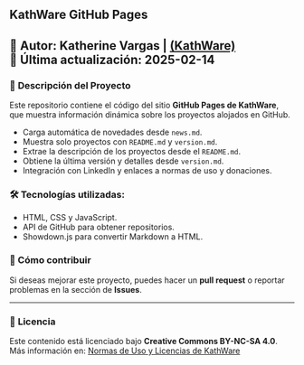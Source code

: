## KathWare GitHub Pages

📌 **Autor:** Katherine Vargas | [(KathWare)](https://kathware.com.ar)  
📅 **Última actualización:** 2025-02-14  
---

### 📌 **Descripción del Proyecto**  

Este repositorio contiene el código del sitio **GitHub Pages de KathWare**, que muestra información dinámica sobre los proyectos alojados en GitHub.
- Carga automática de novedades desde `news.md`.
- Muestra solo proyectos con `README.md` y `version.md`.
- Extrae la descripción de los proyectos desde el `README.md`.
- Obtiene la última versión y detalles desde `version.md`.
- Integración con LinkedIn y enlaces a normas de uso y donaciones.

### 🛠️ Tecnologías utilizadas:
- HTML, CSS y JavaScript.
- API de GitHub para obtener repositorios.
- Showdown.js para convertir Markdown a HTML.

### 📌 Cómo contribuir
Si deseas mejorar este proyecto, puedes hacer un **pull request** o reportar problemas en la sección de **Issues**.

---
### 📜 **Licencia**  
Este contenido está licenciado bajo **Creative Commons BY-NC-SA 4.0**.  
Más información en: [Normas de Uso y Licencias de KathWare](https://kathware.com.ar/normas-de-uso-y-licencias-de-kathware/)
